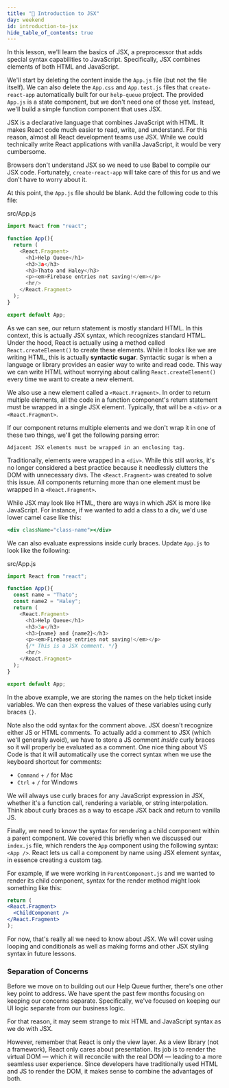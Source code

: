 ```yaml
---
title: "📓 Introduction to JSX"
day: weekend
id: introduction-to-jsx
hide_table_of_contents: true
---
```


In this lesson, we'll learn the basics of JSX, a preprocessor that adds special syntax capabilities to JavaScript. Specifically, JSX combines elements of both HTML and JavaScript.

We'll start by deleting the content inside the `App.js` file (but not the file itself). We can also delete the `App.css` and `App.test.js` files that `create-react-app` automatically built for our `help-queue` project. The provided `App.js` is a state component, but we don't need one of those yet. Instead, we'll build a simple function component that uses JSX.

JSX is a declarative language that combines JavaScript with HTML. It makes React code much easier to read, write, and understand. For this reason, almost all React development teams use JSX. While we could technically write React applications with vanilla JavaScript, it would be very cumbersome.

Browsers don't understand JSX so we need to use Babel to compile our JSX code. Fortunately, `create-react-app` will take care of this for us and we don't have to worry about it.

At this point, the `App.js` file should be blank. Add the following code to this file:

<div class="filename">src/App.js</div>

```js
import React from "react";

function App(){
  return (
    <React.Fragment>
      <h1>Help Queue</h1>
      <h3>3a</h3>
      <h3>Thato and Haley</h3>
      <p><em>Firebase entries not saving!</em></p>
      <hr/>
    </React.Fragment>
  );
}

export default App;
```

As we can see, our return statement is mostly standard HTML. In this context, this is actually JSX syntax, which recognizes standard HTML. Under the hood, React is actually using a method called `React.createElement()` to create these elements. While it looks like we are writing HTML, this is actually **syntactic sugar**. Syntactic sugar is when a language or library provides an easier way to write and read code. This way we can write HTML without worrying about calling `React.createElement()` every time we want to create a new element.

We also use a new element called a `<React.Fragment>`. In order to return multiple elements, all the code in a function component's return statement must be wrapped in a single JSX element. Typically, that will be a `<div>` or a `<React.Fragment>`.

If our component returns multiple elements and we don't wrap it in one of these two things, we'll get the following parsing error:

```
Adjacent JSX elements must be wrapped in an enclosing tag.
```

Traditionally, elements were wrapped in a `<div>`. While this still works, it's no longer considered a best practice because it needlessly clutters the DOM with unnecessary divs. The `<React.Fragment>` was created to solve this issue. All components returning more than one element must be wrapped in a `<React.Fragment>`.

While JSX may look like HTML, there are ways in which JSX is more like JavaScript. For instance, if we wanted to add a class to a div, we'd use lower camel case like this:

```jsx
<div className="class-name"></div>
```

We can also evaluate expressions inside curly braces. Update `App.js` to look like the following:

<div class="filename">src/App.js</div>

```js
import React from "react";

function App(){
  const name = "Thato";
  const name2 = "Haley";
  return (
    <React.Fragment>
      <h1>Help Queue</h1>
      <h3>3a</h3>
      <h3>{name} and {name2}</h3>
      <p><em>Firebase entries not saving!</em></p>
      {/* This is a JSX comment. */}
      <hr/>
    </React.Fragment>
  );
}

export default App;
```

In the above example, we are storing the names on the help ticket inside variables. We can then express the values of these variables using curly braces `{}`.

Note also the odd syntax for the comment above. JSX doesn't recognize either JS or HTML comments. To actually add a comment to JSX (which we'll generally avoid), we have to store a JS comment _inside_ curly braces so it will properly be evaluated as a comment. One nice thing about VS Code is that it will automatically use the correct syntax when we use the keyboard shortcut  for comments:

* `Command` + `/` for Mac
* `Ctrl` + `/` for Windows

We will always use curly braces for any JavaScript expression in JSX, whether it's a function call, rendering a variable, or string interpolation. Think about curly braces as a way to escape JSX back and return to vanilla JS. 

Finally, we need to know the syntax for rendering a child component within a parent component. We covered this briefly when we discussed our `index.js` file, which renders the `App` component using the following syntax: `<App />`. React lets us call a component by name using JSX element syntax, in essence creating a custom tag. 

For example, if we were working in `ParentComponent.js` and we wanted to render its child component, syntax for the render method might look something like this: 

```jsx
return (
<React.Fragment>
  <ChildComponent />
</React.Fragment>
);
```

For now, that's really all we need to know about JSX. We will cover using looping and conditionals as well as making forms and other JSX styling syntax in future lessons.

### Separation of Concerns

Before we move on to building out our Help Queue further, there's one other key point to address. We have spent the past few months focusing on keeping our concerns separate. Specifically, we've focused on keeping our UI logic separate from our business logic.

For that reason, it may seem strange to mix HTML and JavaScript syntax as we do with JSX.

However, remember that React is only the view layer. As a view library (not a framework), React only cares about presentation. Its job is to render the virtual DOM — which it will reconcile with the real DOM — leading to a more seamless user experience. Since developers have traditionally used HTML and JS to render the DOM, it makes sense to combine the advantages of both.
